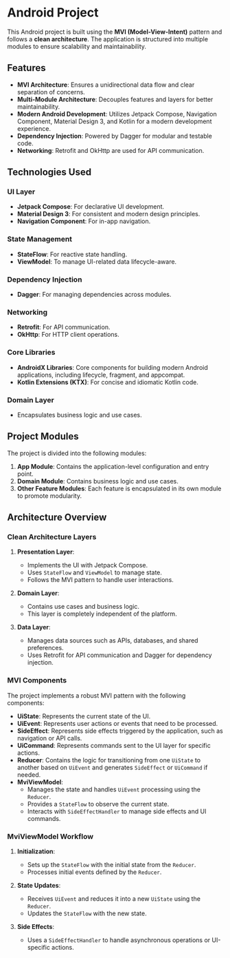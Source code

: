 # Android Project

This Android project is built using the **MVI (Model-View-Intent)** pattern and follows a **clean architecture**. The application is structured into multiple modules to ensure scalability and maintainability.

## Features
- **MVI Architecture**: Ensures a unidirectional data flow and clear separation of concerns.
- **Multi-Module Architecture**: Decouples features and layers for better maintainability.
- **Modern Android Development**: Utilizes Jetpack Compose, Navigation Component, Material Design 3, and Kotlin for a modern development experience.
- **Dependency Injection**: Powered by Dagger for modular and testable code.
- **Networking**: Retrofit and OkHttp are used for API communication.

## Technologies Used

### UI Layer
- **Jetpack Compose**: For declarative UI development.
- **Material Design 3**: For consistent and modern design principles.
- **Navigation Component**: For in-app navigation.

### State Management
- **StateFlow**: For reactive state handling.
- **ViewModel**: To manage UI-related data lifecycle-aware.

### Dependency Injection
- **Dagger**: For managing dependencies across modules.

### Networking
- **Retrofit**: For API communication.
- **OkHttp**: For HTTP client operations.

### Core Libraries
- **AndroidX Libraries**: Core components for building modern Android applications, including lifecycle, fragment, and appcompat.
- **Kotlin Extensions (KTX)**: For concise and idiomatic Kotlin code.

### Domain Layer
- Encapsulates business logic and use cases.

## Project Modules
The project is divided into the following modules:

1. **App Module**: Contains the application-level configuration and entry point.
2. **Domain Module**: Contains business logic and use cases.
3. **Other Feature Modules**: Each feature is encapsulated in its own module to promote modularity.

## Architecture Overview

### Clean Architecture Layers
1. **Presentation Layer**:
    - Implements the UI with Jetpack Compose.
    - Uses `StateFlow` and `ViewModel` to manage state.
    - Follows the MVI pattern to handle user interactions.

2. **Domain Layer**:
    - Contains use cases and business logic.
    - This layer is completely independent of the platform.

3. **Data Layer**:
    - Manages data sources such as APIs, databases, and shared preferences.
    - Uses Retrofit for API communication and Dagger for dependency injection.

### MVI Components
The project implements a robust MVI pattern with the following components:

- **UiState**: Represents the current state of the UI.
- **UiEvent**: Represents user actions or events that need to be processed.
- **SideEffect**: Represents side effects triggered by the application, such as navigation or API calls.
- **UiCommand**: Represents commands sent to the UI layer for specific actions.
- **Reducer**: Contains the logic for transitioning from one `UiState` to another based on `UiEvent` and generates `SideEffect` or `UiCommand` if needed.
- **MviViewModel**:
    - Manages the state and handles `UiEvent` processing using the `Reducer`.
    - Provides a `StateFlow` to observe the current state.
    - Interacts with `SideEffectHandler` to manage side effects and UI commands.

### MviViewModel Workflow
1. **Initialization**:
    - Sets up the `StateFlow` with the initial state from the `Reducer`.
    - Processes initial events defined by the `Reducer`.

2. **State Updates**:
    - Receives `UiEvent` and reduces it into a new `UiState` using the `Reducer`.
    - Updates the `StateFlow` with the new state.

3. **Side Effects**:
    - Uses a `SideEffectHandler` to handle asynchronous operations or UI-specific actions.